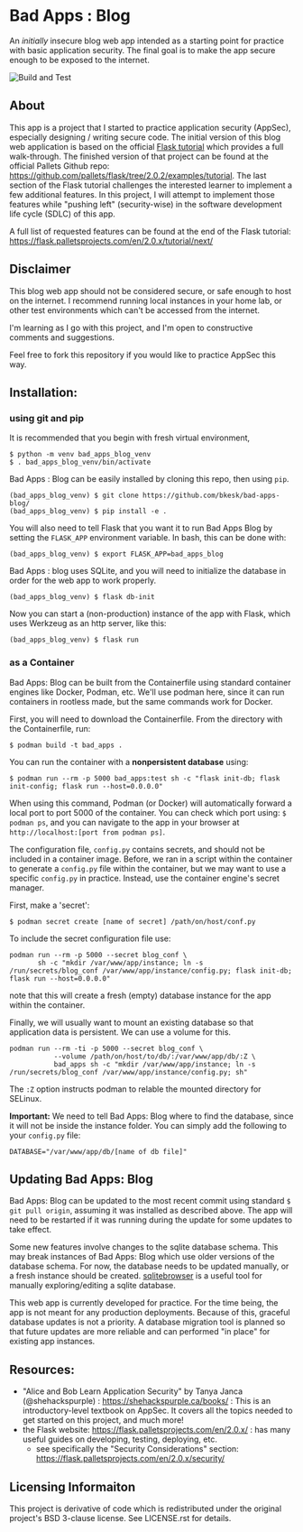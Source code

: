 # Bad Apps : Blog
An *initially* insecure blog web app intended as a starting point for practice with basic application security.
The final goal is to make the app secure enough to be exposed to the internet.

![Build and Test](https://github.com/bkesk/bad-apps-blog/actions/workflows/python-app.yml/badge.svg)

## About
This app is a project that I started to practice application security (AppSec),
especially designing / writing secure code.
The initial version of this blog web application is based on the official 
[Flask tutorial](https://flask.palletsprojects.com/en/2.0.x/tutorial/)
which provides a full walk-through. The finished version of that project can
be found at the official Pallets Github repo: https://github.com/pallets/flask/tree/2.0.2/examples/tutorial.
The last section of the Flask tutorial challenges the interested learner to implement a few 
additional features. In this project, I will attempt to implement
those features while "pushing left" (security-wise) in the software 
development life cycle (SDLC) of this app.

A full list of requested features can be found at the end of the Flask tutorial: https://flask.palletsprojects.com/en/2.0.x/tutorial/next/

## Disclaimer

This blog web app should not be considered secure, or safe enough to host on the internet.
I recommend running local instances in your home lab, or other test environments which can't 
be accessed from the internet.

I'm learning as I go with this project, and I'm open to constructive comments and suggestions.

Feel free to fork this repository if you would like to practice AppSec this way.

## Installation:


### using git and pip

It is recommended that you begin with fresh virtual environment,

```
$ python -m venv bad_apps_blog_venv
$ . bad_apps_blog_venv/bin/activate
```

Bad Apps : Blog can be easily installed by cloning this repo, then using `pip`. 
```
(bad_apps_blog_venv) $ git clone https://github.com/bkesk/bad-apps-blog/
(bad_apps_blog_venv) $ pip install -e .
```

You will also need to tell Flask that you want it to run Bad Apps Blog by setting the `FLASK_APP` 
environment variable. In bash, this can be done with:

```
(bad_apps_blog_venv) $ export FLASK_APP=bad_apps_blog
```

Bad Apps : blog uses SQLite, and you will need to initialize the database in order for the web app
to work properly.

```
(bad_apps_blog_venv) $ flask db-init
```

Now you can start a (non-production) instance of the app with Flask, which uses Werkzeug as an http server, like this:

```
(bad_apps_blog_venv) $ flask run
```

### as a Container

Bad Apps: Blog can be built from the Containerfile using standard container engines like Docker, Podman, etc.
We'll use podman here, since it can run containers in rootless made, but the same commands work for Docker.

First, you will need to download the Containerfile. From the directory with the Containerfile, run:

```
$ podman build -t bad_apps .
```

You can run the container with a **nonpersistent database** using:

```
$ podman run --rm -p 5000 bad_apps:test sh -c "flask init-db; flask init-config; flask run --host=0.0.0.0"
```

When using this command, Podman (or Docker) will automatically forward a local port to port 5000 of the container.
You can check which port using: `$ podman ps`, and you can navigate to the app in your browser at `http://localhost:[port from podman ps]`.

The configuration file, `config.py` contains secrets, and should not be included in a container image.
Before, we ran in a script within the container to generate a `config.py` file within the container, but 
we may want to use a specific `config.py` in practice.
Instead, use the container engine's secret manager.

First, make a 'secret':

```
$ podman secret create [name of secret] /path/on/host/conf.py
```

To include the secret configuration file use:

```
podman run --rm -p 5000 --secret blog_conf \
       sh -c "mkdir /var/www/app/instance; ln -s /run/secrets/blog_conf /var/www/app/instance/config.py; flask init-db; flask run --host=0.0.0.0"
```

note that this will create a fresh (empty) database instance for the app within the container.

Finally, we will usually want to mount an existing database so that application data is persistent.
We can use a volume for this.

```
podman run --rm -ti -p 5000 --secret blog_conf \
           --volume /path/on/host/to/db/:/var/www/app/db/:Z \
           bad_apps sh -c "mkdir /var/www/app/instance; ln -s /run/secrets/blog_conf /var/www/app/instance/config.py; sh"
```

The `:Z` option instructs podman to relable the mounted directory for SELinux.

**Important:** We need to tell Bad Apps: Blog where to find the database, since it will not be inside the instance folder.
You can simply add the following to your `config.py` file:

```
DATABASE="/var/www/app/db/[name of db file]"
```

## Updating Bad Apps: Blog

Bad Apps: Blog can be updated to the most recent commit using standard `$ git pull origin`, assuming it was installed as described above.
The app will need to be restarted if it was running during the update for some updates to take effect.

Some new features involve changes to the sqlite database schema.
This may break instances of Bad Apps: Blog which use older versions of the database schema.
For now, the database needs to be updated manually, or a fresh instance should be created.
[sqlitebrowser](https://sqlitebrowser.org/) is a useful tool for manually exploring/editing a sqlite database.

This web app is currently developed for practice.
For the time being, the app is not meant for any production deployments.
Because of this, graceful database updates is not a priority.
A database migration tool is planned so that future updates are more reliable and can performed "in place" for existing app instances.

## Resources:

- "Alice and Bob Learn Application Security" by Tanya Janca (@shehackspurple) : https://shehackspurple.ca/books/ : This is an introductory-level textbook on AppSec. It covers all the topics needed to get started on this project, and much more!
- the Flask website: https://flask.palletsprojects.com/en/2.0.x/ : has many useful guides on developing, testing, deploying, etc.
  - see specifically the "Security Considerations" section: https://flask.palletsprojects.com/en/2.0.x/security/

## Licensing Informaiton

This project is derivative of code which is redistributed under the original project's BSD 3-clause license. See LICENSE.rst for details.
